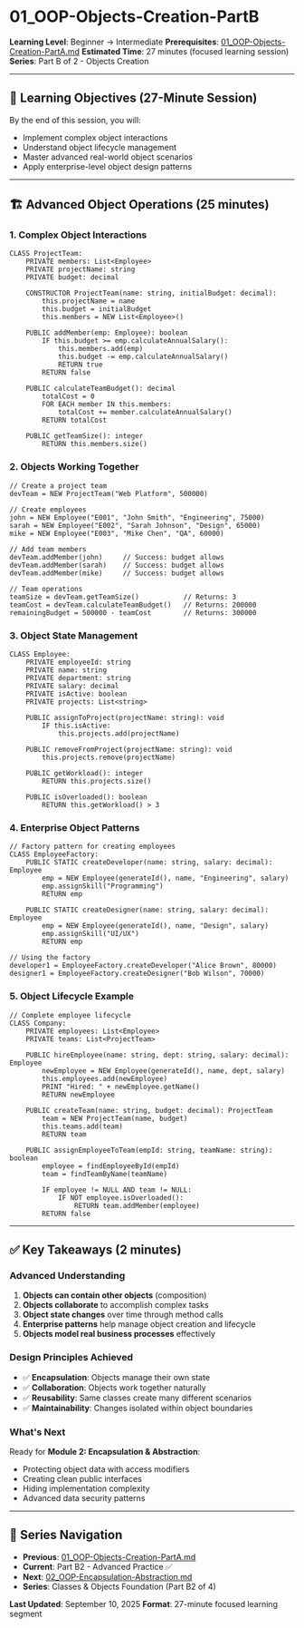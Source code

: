 # 01_OOP-Objects-Creation-PartB

**Learning Level**: Beginner → Intermediate
**Prerequisites**: [01_OOP-Objects-Creation-PartA.md](01_OOP-Objects-Creation-PartA.md)
**Estimated Time**: 27 minutes (focused learning session)
**Series**: Part B of 2 - Objects Creation

---

## 🎯 Learning Objectives (27-Minute Session)

By the end of this session, you will:

- Implement complex object interactions
- Understand object lifecycle management
- Master advanced real-world object scenarios
- Apply enterprise-level object design patterns

---

## 🏗️ Advanced Object Operations (25 minutes)

### **1. Complex Object Interactions**

```pseudocode
CLASS ProjectTeam:
    PRIVATE members: List<Employee>
    PRIVATE projectName: string
    PRIVATE budget: decimal

    CONSTRUCTOR ProjectTeam(name: string, initialBudget: decimal):
        this.projectName = name
        this.budget = initialBudget
        this.members = NEW List<Employee>()

    PUBLIC addMember(emp: Employee): boolean
        IF this.budget >= emp.calculateAnnualSalary():
            this.members.add(emp)
            this.budget -= emp.calculateAnnualSalary()
            RETURN true
        RETURN false

    PUBLIC calculateTeamBudget(): decimal
        totalCost = 0
        FOR EACH member IN this.members:
            totalCost += member.calculateAnnualSalary()
        RETURN totalCost

    PUBLIC getTeamSize(): integer
        RETURN this.members.size()
```

### **2. Objects Working Together**

```pseudocode
// Create a project team
devTeam = NEW ProjectTeam("Web Platform", 500000)

// Create employees
john = NEW Employee("E001", "John Smith", "Engineering", 75000)
sarah = NEW Employee("E002", "Sarah Johnson", "Design", 65000)
mike = NEW Employee("E003", "Mike Chen", "QA", 60000)

// Add team members
devTeam.addMember(john)     // Success: budget allows
devTeam.addMember(sarah)    // Success: budget allows
devTeam.addMember(mike)     // Success: budget allows

// Team operations
teamSize = devTeam.getTeamSize()           // Returns: 3
teamCost = devTeam.calculateTeamBudget()   // Returns: 200000
remainingBudget = 500000 - teamCost        // Returns: 300000
```

### **3. Object State Management**

```pseudocode
CLASS Employee:
    PRIVATE employeeId: string
    PRIVATE name: string
    PRIVATE department: string
    PRIVATE salary: decimal
    PRIVATE isActive: boolean
    PRIVATE projects: List<string>

    PUBLIC assignToProject(projectName: string): void
        IF this.isActive:
            this.projects.add(projectName)

    PUBLIC removeFromProject(projectName: string): void
        this.projects.remove(projectName)

    PUBLIC getWorkload(): integer
        RETURN this.projects.size()

    PUBLIC isOverloaded(): boolean
        RETURN this.getWorkload() > 3
```

### **4. Enterprise Object Patterns**

```pseudocode
// Factory pattern for creating employees
CLASS EmployeeFactory:
    PUBLIC STATIC createDeveloper(name: string, salary: decimal): Employee
        emp = NEW Employee(generateId(), name, "Engineering", salary)
        emp.assignSkill("Programming")
        RETURN emp

    PUBLIC STATIC createDesigner(name: string, salary: decimal): Employee
        emp = NEW Employee(generateId(), name, "Design", salary)
        emp.assignSkill("UI/UX")
        RETURN emp

// Using the factory
developer1 = EmployeeFactory.createDeveloper("Alice Brown", 80000)
designer1 = EmployeeFactory.createDesigner("Bob Wilson", 70000)
```

### **5. Object Lifecycle Example**

```pseudocode
// Complete employee lifecycle
CLASS Company:
    PRIVATE employees: List<Employee>
    PRIVATE teams: List<ProjectTeam>

    PUBLIC hireEmployee(name: string, dept: string, salary: decimal): Employee
        newEmployee = NEW Employee(generateId(), name, dept, salary)
        this.employees.add(newEmployee)
        PRINT "Hired: " + newEmployee.getName()
        RETURN newEmployee

    PUBLIC createTeam(name: string, budget: decimal): ProjectTeam
        team = NEW ProjectTeam(name, budget)
        this.teams.add(team)
        RETURN team

    PUBLIC assignEmployeeToTeam(empId: string, teamName: string): boolean
        employee = findEmployeeById(empId)
        team = findTeamByName(teamName)

        IF employee != NULL AND team != NULL:
            IF NOT employee.isOverloaded():
                RETURN team.addMember(employee)
        RETURN false
```

---

## ✅ Key Takeaways (2 minutes)

### **Advanced Understanding**

1. **Objects can contain other objects** (composition)
2. **Objects collaborate** to accomplish complex tasks
3. **Object state changes** over time through method calls
4. **Enterprise patterns** help manage object creation and lifecycle
5. **Objects model real business processes** effectively

### **Design Principles Achieved**

- ✅ **Encapsulation**: Objects manage their own state
- ✅ **Collaboration**: Objects work together naturally
- ✅ **Reusability**: Same classes create many different scenarios
- ✅ **Maintainability**: Changes isolated within object boundaries

### **What's Next**

Ready for **Module 2: Encapsulation & Abstraction**:

- Protecting object data with access modifiers
- Creating clean public interfaces
- Hiding implementation complexity
- Advanced data security patterns

---

## 🔗 Series Navigation

- **Previous**: [01_OOP-Objects-Creation-PartA.md](01_OOP-Objects-Creation-PartA.md)
- **Current**: Part B2 - Advanced Practice ✅
- **Next**: [02_OOP-Encapsulation-Abstraction.md](02_OOP-Encapsulation-Abstraction.md)
- **Series**: Classes & Objects Foundation (Part B2 of 4)

**Last Updated**: September 10, 2025
**Format**: 27-minute focused learning segment
